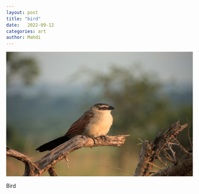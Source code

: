 ```yaml
---
layout: post
title: "bird"
date:   2022-09-12
categories: art
author: Mahdi
---
```


![bird](/img/arts/uganda/bird.jpg)

<span class='image-details'>
Bird
</span>
